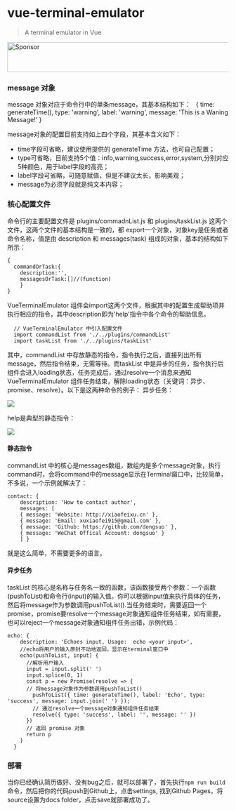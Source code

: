 # vue-terminal-emulator

> A terminal emulator in Vue

<a target='_blank' rel='nofollow' href='https://app.codesponsor.io/link/jLorambJaixraT5uAuMPTETx/dongsuo/vue-terminal-emulator'>
  <img alt='Sponsor' width='888' height='68' src='https://app.codesponsor.io/embed/jLorambJaixraT5uAuMPTETx/dongsuo/vue-terminal-emulator.svg' />
</a>

### message 对象
message 对象对应于命令行中的单条message，其基本结构如下：
    { 
      time: generateTime(), 
      type: 'warning',
      label: 'warning',
      message: 'This is a Waning Message!' 
    }
    
message对象的配置目前支持如上四个字段，其基本含义如下：
- time字段可省略，建议使用提供的 generateTime 方法，也可自己配置；
- type可省略，目前支持5个值：info,warning,success,error,system,分别对应5种颜色，用于label字段的高亮；
- label字段可省略，可随意赋值，但是不建议太长，影响美观；
- message为必须字段就是纯文本内容；

### 核心配置文件
命令行的主要配置文件是 plugins/commadnList.js 和 plugins/taskList.js 这两个文件，这两个文件的基本结构是一致的，都 export一个对象，对象key是任务或者命令名称，值是由 description 和 messages(task) 组成的对象，基本的结构如下所示：

    {
      commandOrTask:{
        description:'',
        messagesOrTask:[]//(function)
        }
    }

VueTerminalEmulator 组件会import这两个文件，根据其中的配置生成帮助项并执行相应的指令，其中description即为'help'指令中各个命令的帮助信息。

```
  // VueTerminalEmulator 中引入配置文件
  import commandList from './../plugins/commandList'
  import taskList from './../plugins/taskList'
```

其中，commandList 中存放静态的指令，指令执行之后，直接列出所有 message，然后指令结束，无需等待。而taskList 中是异步的任务，指令执行后组件会进入loading状态，任务完成后，通过resolve一个消息来通知VueTerminalEmulator 组件任务结束，解除loading状态（关键词：异步、promise、resolve）。以下是这两种命令的例子：
异步任务：

![](https://user-gold-cdn.xitu.io/2017/11/10/2c49e1275ba4ad1b58528d6968680eee)

help是典型的静态指令：

![](https://user-gold-cdn.xitu.io/2017/11/10/631ebcdca9860e265e21baf7d83c3065)

#### 静态指令
commandList 中的核心是messages数组，数组内是多个message对象，执行command时，会将command中的message显示在Terminal窗口中，比较简单，不多说，一个示例就解决了：

    contact: {
        description: 'How to contact author',
        messages: [
        { message: 'Website: http://xiaofeixu.cn' },
        { message: 'Email: xuxiaofei915@gmail.com' },
        { message: 'Github: https://github.com/dongsuo' },
        { message: 'WeChat Offical Account: dongsuo' }
        ] }
就是这么简单，不需要更多的语言。
#### 异步任务
taskList 的核心是名称与任务名一致的函数，该函数接受两个参数：一个函数(pushToList)和命令行(input)的输入值。你可以根据input值来执行具体的任务，然后将message作为参数调用pushToList().当任务结束时，需要返回一个promise，promise要resolve一个message对象通知组件任务结束，如有需要，也可以reject一个message对象通知组件任务出错，示例代码：

    echo: {
        description: 'Echoes input, Usage:  echo <your input>',
        //echo将用户的输入原封不动地返回，显示在terminal窗口中
        echo(pushToList, input) {
          //解析用户输入
          input = input.split(' ')
          input.splice(0, 1)
          const p = new Promise(resolve => {
          // 将message对象作为参数调用pushToList()
            pushToList({ time: generateTime(), label: 'Echo', type: 'success', message: input.join(' ') });
            // 通过resolve一个message对象通知组件任务结束
            resolve({ type: 'success', label: '', message: '' })
          })
          // 返回 promise 对象
          return p
        }
      }

### 部署
当你已经确认简历做好、没有bug之后，就可以部署了，首先执行`npm run build`命令，然后把你的代码push到Github上，点击settings, 找到Github Pages，将source设置为docs folder，点击save就部署成功了。
